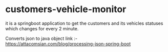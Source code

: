 # customers-vehicle-monitor
it is a springboot application to get
the customers and its vehicles statuses which changes
for every 2 minute.


Converts json to java object
link :- https://attacomsian.com/blog/processing-json-spring-boot